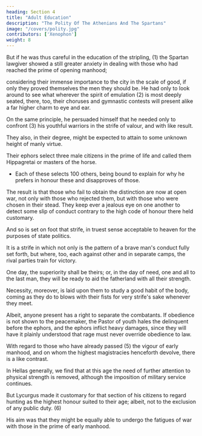 ```yaml
---
heading: Section 4
title: "Adult Education"
description: "The Polity Of The Athenians And The Spartans"
image: "/covers/polity.jpg"
contributors: ['Xenophon']
weight: 8
---
```




<!-- IV -->

But if he was thus careful in the education of the stripling, (1) the Spartan lawgiver showed a still greater anxiety in dealing with those who had reached the prime of opening manhood; 

considering their immense importance to the city in the scale of good, if only they proved themselves the men they should be. He had only to look around to see what wherever the spirit of emulation (2) is most deeply seated, there, too, their choruses and gymnastic contests will present alike a far higher charm to eye and ear. 

On the same principle, he persuaded himself that he needed only to confront (3) his youthful warriors in the strife of valour, and with like result. 

They also, in their degree, might be expected to attain to some unknown height of manly virtue.


<!-- What method he adopted to engage these combatants I will now explain. It is on this wise.  -->

Their ephors select three male citizens in the prime of life and called them Hippagretai or masters of the horse. 
- Each of these selects 100 others, being bound to explain for why he prefers in honour these and disapproves of those. 

The result is that those who fail to obtain the distinction are now at open war, not only with those who rejected them, but with those who were chosen in their stead. They keep ever a jealous eye on one another to detect some slip of conduct contrary to the high code of honour there held customary.

And so is set on foot that strife, in truest sense acceptable to heaven for the purposes of state politics. 

It is a strife in which not only is the pattern of a brave man's conduct fully set forth, but where, too, each against other and in separate camps, the rival parties train for victory.

One day, the superiority shall be theirs; or, in the day of need, one and all to the last man, they will be ready to aid the fatherland with all their strength.

Necessity, moreover, is laid upon them to study a good habit of the body, coming as they do to blows with their fists for very strife's sake whenever they meet. 

Albeit, anyone present has a right to separate the combatants. If obedience is not shown to the peacemaker, the Pastor of youth hales the delinquent before the ephors, and the ephors inflict heavy damages, since they will have it plainly understood that rage must never override obedience to law.


With regard to those who have already passed (5) the vigour of early manhood, and on whom the highest magistracies henceforth devolve, there is a like contrast. 

In Hellas generally, we find that at this age the need of further attention to physical strength is removed, although the imposition of military service continues. 

But Lycurgus made it customary for that section of his citizens to regard hunting as the highest honour suited to their age; albeit, not to the exclusion of any public duty. (6) 

His aim was that they might be equally able to undergo the fatigues of war with those in the prime of early manhood.
